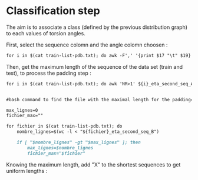 # Classification step 

The aim is to associate a class (defined by the previous distribution graph) to each values of torsion angles. 

First, select the sequence colomn and the angle colomn choosen : 
```markdown
for i in $(cat train-list-pdb.txt); do awk -F',' '{print $17 "\t" $19}' ${i}-res.txt > ../header_train_20class/${i}.pdb_eta_second_seq_A.txt;done;
```

Then, get the maximum length of the sequence of the data set (train and test), to process the padding step :

```markdown
for i in $(cat train-list-pdb.txt); do awk 'NR>1' ${i}_eta_second_seq_A.txt > ../wc_header_train_binaire/${i}_eta_second_seq_B;done;


#bash command to find the file with the maximal length for the padding=> 3IGI=>387nt

max_lignes=0
fichier_max=""

for fichier in $(cat train-list-pdb.txt); do
    nombre_lignes=$(wc -l < "${fichier}_eta_second_seq_B")

    if [ "$nombre_lignes" -gt "$max_lignes" ]; then
        max_lignes=$nombre_lignes
        fichier_max="$fichier"

```
Knowing the maximum length, add "X" to the shortest sequences to get uniform lengths :

```markdown
```
